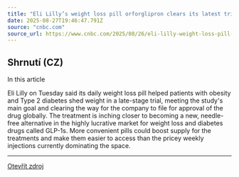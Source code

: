 ```yaml
---
title: "Eli Lilly’s weight loss pill orforglipron clears its latest trial, paving way for approval"
date: 2025-08-27T19:46:47.791Z
source: "cnbc.com"
source_url: https://www.cnbc.com/2025/08/26/eli-lilly-weight-loss-pill-orforglipron-clears-trial-paving-way-for-approval.html
---
```


## Shrnutí (CZ)
In this article

Eli Lilly on Tuesday said its daily weight loss pill helped patients with obesity and Type 2 diabetes shed weight in a late-stage trial, meeting the study's main goal and clearing the way for the company to file for approval of the drug globally. The treatment is inching closer to becoming a new, needle-free alternative in the highly lucrative market for weight loss and diabetes drugs called GLP-1s. More convenient pills could boost supply for the treatments and make them easier to access than the pricey weekly injections currently dominating the space.

---

[Otevřít zdroj](https://www.cnbc.com/2025/08/26/eli-lilly-weight-loss-pill-orforglipron-clears-trial-paving-way-for-approval.html)
